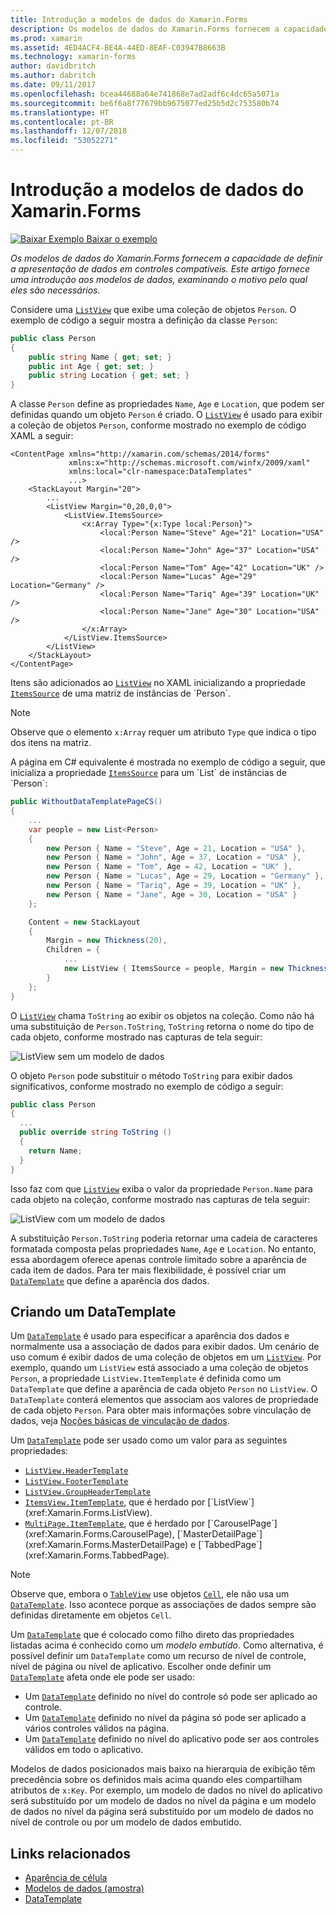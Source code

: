 ```yaml
---
title: Introdução a modelos de dados do Xamarin.Forms
description: Os modelos de dados do Xamarin.Forms fornecem a capacidade de definir a apresentação de dados em controles compatíveis. Este artigo fornece uma introdução aos modelos de dados, examinando o motivo pelo qual eles são necessários.
ms.prod: xamarin
ms.assetid: 4ED4ACF4-BE4A-44ED-8EAF-C03947B8663B
ms.technology: xamarin-forms
author: davidbritch
ms.author: dabritch
ms.date: 09/11/2017
ms.openlocfilehash: bcea44688a64e741868e7ad2adf6c4dc65a5071a
ms.sourcegitcommit: be6f6a8f77679bb9675077ed25b5d2c753580b74
ms.translationtype: HT
ms.contentlocale: pt-BR
ms.lasthandoff: 12/07/2018
ms.locfileid: "53052271"
---
```

# <a name="introduction-to-xamarinforms-data-templates"></a>Introdução a modelos de dados do Xamarin.Forms

[![Baixar Exemplo](~/media/shared/download.png) Baixar o exemplo](https://developer.xamarin.com/samples/xamarin-forms/templates/datatemplates/)

_Os modelos de dados do Xamarin.Forms fornecem a capacidade de definir a apresentação de dados em controles compatíveis. Este artigo fornece uma introdução aos modelos de dados, examinando o motivo pelo qual eles são necessários._

Considere uma [`ListView`](xref:Xamarin.Forms.ListView) que exibe uma coleção de objetos `Person`. O exemplo de código a seguir mostra a definição da classe `Person`:

```csharp
public class Person
{
    public string Name { get; set; }
    public int Age { get; set; }
    public string Location { get; set; }
}
```

A classe `Person` define as propriedades `Name`, `Age` e `Location`, que podem ser definidas quando um objeto `Person` é criado. O [`ListView`](xref:Xamarin.Forms.ListView) é usado para exibir a coleção de objetos `Person`, conforme mostrado no exemplo de código XAML a seguir:

```xaml
<ContentPage xmlns="http://xamarin.com/schemas/2014/forms"
             xmlns:x="http://schemas.microsoft.com/winfx/2009/xaml"
             xmlns:local="clr-namespace:DataTemplates"
             ...>
    <StackLayout Margin="20">
        ...
        <ListView Margin="0,20,0,0">
            <ListView.ItemsSource>
                <x:Array Type="{x:Type local:Person}">
                    <local:Person Name="Steve" Age="21" Location="USA" />
                    <local:Person Name="John" Age="37" Location="USA" />
                    <local:Person Name="Tom" Age="42" Location="UK" />
                    <local:Person Name="Lucas" Age="29" Location="Germany" />
                    <local:Person Name="Tariq" Age="39" Location="UK" />
                    <local:Person Name="Jane" Age="30" Location="USA" />
                </x:Array>
            </ListView.ItemsSource>
        </ListView>
    </StackLayout>
</ContentPage>
```

Itens são adicionados ao [`ListView`](xref:Xamarin.Forms.ListView) no XAML inicializando a propriedade [`ItemsSource`](xref:Xamarin.Forms.ItemsView`1.ItemsSource) de uma matriz de instâncias de `Person`.

> [!NOTE]
> Observe que o elemento `x:Array` requer um atributo `Type` que indica o tipo dos itens na matriz.

A página em C# equivalente é mostrada no exemplo de código a seguir, que inicializa a propriedade [`ItemsSource`](xref:Xamarin.Forms.ItemsView`1.ItemsSource) para um `List` de instâncias de `Person`:

```csharp
public WithoutDataTemplatePageCS()
{
    ...
    var people = new List<Person>
    {
        new Person { Name = "Steve", Age = 21, Location = "USA" },
        new Person { Name = "John", Age = 37, Location = "USA" },
        new Person { Name = "Tom", Age = 42, Location = "UK" },
        new Person { Name = "Lucas", Age = 29, Location = "Germany" },
        new Person { Name = "Tariq", Age = 39, Location = "UK" },
        new Person { Name = "Jane", Age = 30, Location = "USA" }
    };

    Content = new StackLayout
    {
        Margin = new Thickness(20),
        Children = {
            ...
            new ListView { ItemsSource = people, Margin = new Thickness(0, 20, 0, 0) }
        }
    };
}
```

O [`ListView`](xref:Xamarin.Forms.ListView) chama `ToString` ao exibir os objetos na coleção. Como não há uma substituição de `Person.ToString`, `ToString` retorna o nome do tipo de cada objeto, conforme mostrado nas capturas de tela seguir:

![](introduction-images/no-data-template.png "ListView sem um modelo de dados")

O objeto `Person` pode substituir o método `ToString` para exibir dados significativos, conforme mostrado no exemplo de código a seguir:

```csharp
public class Person
{
  ...
  public override string ToString ()
  {
    return Name;
  }
}
```

Isso faz com que [`ListView`](xref:Xamarin.Forms.ListView) exiba o valor da propriedade `Person.Name` para cada objeto na coleção, conforme mostrado nas capturas de tela seguir:

![](introduction-images/override-tostring.png "ListView com um modelo de dados")

A substituição `Person.ToString` poderia retornar uma cadeia de caracteres formatada composta pelas propriedades `Name`, `Age` e `Location`. No entanto, essa abordagem oferece apenas controle limitado sobre a aparência de cada item de dados. Para ter mais flexibilidade, é possível criar um [`DataTemplate`](xref:Xamarin.Forms.DataTemplate) que define a aparência dos dados.

## <a name="creating-a-datatemplate"></a>Criando um DataTemplate

Um [`DataTemplate`](xref:Xamarin.Forms.DataTemplate) é usado para especificar a aparência dos dados e normalmente usa a associação de dados para exibir dados. Um cenário de uso comum é exibir dados de uma coleção de objetos em um [`ListView`](xref:Xamarin.Forms.ListView). Por exemplo, quando um `ListView` está associado a uma coleção de objetos `Person`, a propriedade `ListView.ItemTemplate` é definida como um `DataTemplate` que define a aparência de cada objeto `Person` no `ListView`. O `DataTemplate` conterá elementos que associam aos valores de propriedade de cada objeto `Person`. Para obter mais informações sobre vinculação de dados, veja [Noções básicas de vinculação de dados](~/xamarin-forms/xaml/xaml-basics/data-binding-basics.md).

Um [`DataTemplate`](xref:Xamarin.Forms.DataTemplate) pode ser usado como um valor para as seguintes propriedades:

- [`ListView.HeaderTemplate`](xref:Xamarin.Forms.ListView.HeaderTemplate)
- [`ListView.FooterTemplate`](xref:Xamarin.Forms.ListView.FooterTemplate)
- [`ListView.GroupHeaderTemplate`](xref:Xamarin.Forms.ListView.GroupHeaderTemplate)
- [`ItemsView.ItemTemplate`](xref:Xamarin.Forms.ItemsView`1), que é herdado por [`ListView`](xref:Xamarin.Forms.ListView).
- [`MultiPage.ItemTemplate`](xref:Xamarin.Forms.MultiPage`1), que é herdado por [`CarouselPage`](xref:Xamarin.Forms.CarouselPage), [`MasterDetailPage`](xref:Xamarin.Forms.MasterDetailPage) e [`TabbedPage`](xref:Xamarin.Forms.TabbedPage).

> [!NOTE]
> Observe que, embora o [`TableView`](xref:Xamarin.Forms.TableView) use objetos [`Cell`](xref:Xamarin.Forms.Cell), ele não usa um [`DataTemplate`](xref:Xamarin.Forms.DataTemplate). Isso acontece porque as associações de dados sempre são definidas diretamente em objetos `Cell`.

Um [`DataTemplate`](xref:Xamarin.Forms.DataTemplate) que é colocado como filho direto das propriedades listadas acima é conhecido como um *modelo embutido*. Como alternativa, é possível definir um `DataTemplate` como um recurso de nível de controle, nível de página ou nível de aplicativo. Escolher onde definir um [`DataTemplate`](xref:Xamarin.Forms.DataTemplate) afeta onde ele pode ser usado:

- Um [`DataTemplate`](xref:Xamarin.Forms.DataTemplate) definido no nível do controle só pode ser aplicado ao controle.
- Um [`DataTemplate`](xref:Xamarin.Forms.DataTemplate) definido no nível da página só pode ser aplicado a vários controles válidos na página.
- Um [`DataTemplate`](xref:Xamarin.Forms.DataTemplate) definido no nível do aplicativo pode ser aos controles válidos em todo o aplicativo.

Modelos de dados posicionados mais baixo na hierarquia de exibição têm precedência sobre os definidos mais acima quando eles compartilham atributos de `x:Key`. Por exemplo, um modelo de dados no nível do aplicativo será substituído por um modelo de dados no nível da página e um modelo de dados no nível da página será substituído por um modelo de dados no nível de controle ou por um modelo de dados embutido.


## <a name="related-links"></a>Links relacionados

- [Aparência de célula](~/xamarin-forms/user-interface/listview/customizing-cell-appearance.md)
- [Modelos de dados (amostra)](https://developer.xamarin.com/samples/xamarin-forms/templates/datatemplates/)
- [DataTemplate](xref:Xamarin.Forms.DataTemplate)
